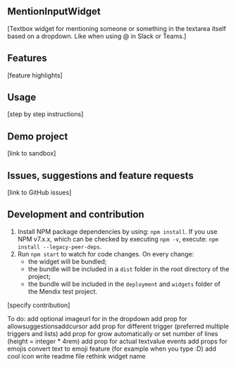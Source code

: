 ## MentionInputWidget
[Textbox widget for mentioning someone or something in the textarea itself based on a dropdown. Like when using @ in Slack or Teams.]

## Features
[feature highlights]

## Usage
[step by step instructions]

## Demo project
[link to sandbox]

## Issues, suggestions and feature requests
[link to GitHub issues]

## Development and contribution

1. Install NPM package dependencies by using: `npm install`. If you use NPM v7.x.x, which can be checked by executing `npm -v`, execute: `npm install --legacy-peer-deps`.
1. Run `npm start` to watch for code changes. On every change:
    - the widget will be bundled;
    - the bundle will be included in a `dist` folder in the root directory of the project;
    - the bundle will be included in the `deployment` and `widgets` folder of the Mendix test project.

[specify contribution]


To do:
add optional imageurl for in the dropdown
add prop for allowsuggestionsaddcursor
add prop for different trigger (preferred multiple triggers and lists)
add prop for grow automatically or set number of lines (height = integer * 4rem)
add prop for actual textvalue events
add props for emojis
convert text to emoji feature (for example when you type :D)
add cool icon
write readme file
rethink widget name